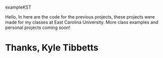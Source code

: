 exampleKST

Hello,
  In here are the code for the previous projects, these projects were made for my classes at East Carolina University. More class examples and personal projects coming soon!

  Thanks,
  Kyle Tibbetts
==========
